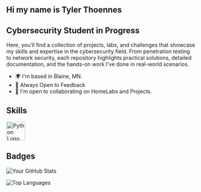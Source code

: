 ## Hi my name is Tyler Thoennes
## Cybersecurity Student in Progress
Here, you'll find a collection of projects, labs, and challenges that showcase my skills and expertise in the cybersecurity field. From penetration testing to network security, each repository highlights practical solutions, detailed documentation, and the hands-on work I've done in real-world scenarios.
* 🌍 I'm based in Blaine, MN.
* 🧠 Always Open to Feedback
* 🤝 I'm open to collaborating on HomeLabs and Projects.

## Skills
<img src="https://upload.wikimedia.org/wikipedia/commons/c/c3/Python-logo-notext.svg" alt="Python Logo" width="50"/>

## Badges
![Your GitHub Stats](https://github-readme-stats.vercel.app/api?username=trthoennes&show_icons=true&hide_title=false&count_private=true&hide=prs&theme=dark)

![Top Languages](https://github-readme-stats.vercel.app/api/top-langs/?username=yourgithubusername&layout=compact&theme=dark)
